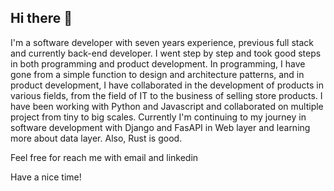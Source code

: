 ## Hi there 👋

I'm a software developer with seven years experience, previous full stack and currently back-end developer. 
I went step by step and took good steps in both programming and product development. In programming, I have gone from a simple function to design and architecture patterns, and in product development, I have collaborated in the development of products in various fields, from the field of IT to the business of selling store products.
I have been working with Python and Javascript and collaborated on multiple project from tiny to big scales.
Currently I'm continuing to my journey in software development with Django and FasAPI in Web layer and learning more about data layer. Also, Rust is good.

Feel free for reach me with email and linkedin

Have a nice time!
